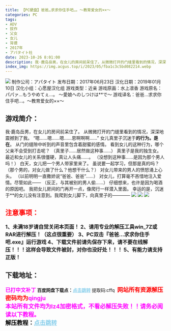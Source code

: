 ```yaml
---
title: 【PC硬盘】爸爸…求求你住手吧…。～教育爱女的××～
categories: PC
tags:
- ADV
- 拔作
- 父女
- 女儿
- 背德
- 2017年
- アパタイト社
date: 2023-10-26 8:01:00
description: 我·鹿岛岳男，在女儿的房间前呆住了。从微微打开的门缝里看到的情况，深深地震撼到了我。“嗯……嗯……嗯……恩啊啊啊……”女儿真里子沉迷于**的行为。是在**。从门的缝隙中听到的声音里包含着甜蜜的感情。
index_img: https://img.acgus.top/i/2023/05/fba1c3c5bd082214.webp
---
```

![](https://img.acgus.top/i/2023/05/fba1c3c5bd082214.webp)
制作公司：アパタイト
发布日期：2017年06月23日
汉化日期：2019年01月10日
汉化小组：心愿屋汉化组
游戏类型：近亲
游戏原画：水上凛香
游戏原名：パパァ…もうやめてぇ…。 ～愛娘へのしつけは**で～
游戏译名：爸爸…求求你住手吧…。～教育爱女的××～

## 游戏简介：
我·鹿岛岳男，在女儿的房间前呆住了。
从微微打开的门缝里看到的情况，深深地震撼到了我。
“嗯……嗯……嗯……恩啊啊啊……”
女儿真里子沉迷于**的行为。是在**。
从门的缝隙中听到的声音里包含着甜蜜的感情。
看到女儿的这种行为，哪个父亲不会受到打击呢？
（真里子……居然做这种事……）
真里子是我的独生女。
最近和女儿的关系很僵硬，真让人头痛……。
（没想到这种事……是因为那个男人吗！）
白天，女儿把一个男人带家里来了。
虽说要一起学习，但那是真的吗？
（那个男的，对女儿做了什么？他想干什么？）
对女儿带来的男人的愤怒涌上心头。
（以前明明一直撒娇说“爸爸、爸爸”……）
对女儿，打算毫不吝惜地注入爱情。尽管如此——
（反正，与其被别的男人偷……）
仔细想来，也许是因为喝酒的原因吧。
我把女儿房间的门再开一点，像爬行一样潜入里面。
幸运的是，沉迷于**的女儿没有注意到。我爬到女儿脚下，向真里子的――――
![](https://img.acgus.top/i/2023/05/60b639b0b7082227.webp)
![](https://img.acgus.top/i/2023/05/a1dee4d52b082222.webp)
![](https://img.acgus.top/i/2023/05/09b44a2b64082218.webp)





## <font color=#FF0000 >注意事项：</font>
<font size=3><b>1、未满18岁请自觉关闭本页面！
2、请用专业的解压工具win_7Z或RAR进行解压！（这点很重要）
3、PC双击『爸爸…求求你住手吧.exe』运行游戏
4、下载文件前请先保存下来，请不要在线解压！！！这样会导致文件被封，对你也没好处！！！
5、有能力请支持正版！</b></font>

## 下载地址：
<font color=#FF00FF size=3><b>已打中文补丁</b></font>
<b>百度网盘下载点：</b><a href="https://pan.baidu.com/s/1AywdwfOeEs5FxQ_VdZTdJw?pwd=cffq" style="color: #87CEEB;"><b>点击跳转</b></a> 提取码:cffq
<a style="padding: 0" href="https://post.qingju.org/AD/"><img style="max-width:100%" src="https://img.acgus.top/i/2024/07/478f689b8021d8d499ab43d21acf137a.gif" alt=""></a>
<b><font color=#FF0000 size=4>网站所有资源解压密码均为</b></font><b><font color=#FF00FF size=4>qingju</font><font color=#FF0000 ></font></b><br><b><font color=#FF00FF size=4>本站所有文件均为lz4加密格式，不看必解压失败！！请务必阅读以下教程。</b></font><br><b><font color=#000 size=4>解压教程：</b><a href="https://post.qingju.org/tutorial/000/" style="color: #87CEEB;"><b>点击跳转</b></a>
